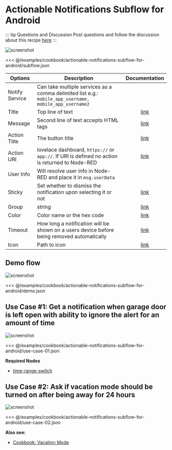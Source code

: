 # Actionable Notifications Subflow for Android

::: tip Questions and Discussion
Post questions and follow the discussion about this recipe [here](https://github.com/zachowj/node-red-contrib-home-assistant-websocket/discussions/311)
:::

![screenshot](./images/actionable-notifications-subflow-for-android_01.png)

<<< @/examples/cookbook/actionable-notifications-subflow-for-android/subflow.json

| Options        | Description                                                                                            |                                                             Documentation                                                             |
| -------------- | ------------------------------------------------------------------------------------------------------ | :-----------------------------------------------------------------------------------------------------------------------------------: |
| Notify Service | Can take multiple services as a comma delimited list e.g.: `mobile_app_username, mobile_app_username2` |                                                                                                                                       |
| Title          | Top line of text                                                                                       |                          [link](https://companion.home-assistant.io/docs/notifications/notifications-basic)                           |
| Message        | Second line of text accepts HTML tags                                                                  |        [link](https://companion.home-assistant.io/docs/notifications/notifications-basic#notification-message-html-formatting)        |
| Action Title   | The button title                                                                                       | [link](https://companion.home-assistant.io/docs/notifications/actionable-notifications#building-automations-for-notification-actions) |
| Action URI     | lovelace dashboard, `https://` or `app://`. If URI is defined no action is returned to Node-RED        | [link](https://companion.home-assistant.io/docs/notifications/actionable-notifications#building-automations-for-notification-actions) |
| User Info      | Will resolve user info in Node-RED and place it in `msg.userData`                                      |                                                                                                                                       |
| Sticky         | Set whether to dismiss the notification upon selecting it or not                                       |                [link](https://companion.home-assistant.io/docs/notifications/notifications-basic#sticky-notification)                 |
| Group          | string                                                                                                 |          [link](https://companion.home-assistant.io/docs/notifications/notifications-basic#thread-id-grouping-notifications)          |
| Color          | Color name or the hex code                                                                             |                 [link](https://companion.home-assistant.io/docs/notifications/notifications-basic#notification-color)                 |
| Timeout        | How long a notification will be shown on a users device before being removed automatically             |                [link](https://companion.home-assistant.io/docs/notifications/notifications-basic#notification-timeout)                |
| Icon           | Path to icon                                                                                           |                 [link](https://companion.home-assistant.io/docs/notifications/notifications-basic#notification-icon)                  |

## Demo flow

![screenshot](./images/actionable-notifications-subflow-for-android_02.png)

<<< @/examples/cookbook/actionable-notifications-subflow-for-android/demo.json

## Use Case #1: Get a notification when garage door is left open with ability to ignore the alert for an amount of time

![screenshot](./images/actionable-notifications-subflow-for-android_03.png)

<<< @/examples/cookbook/actionable-notifications-subflow-for-android/use-case-01.json

**Required Nodes**

- [time-range-switch](https://flows.nodered.org/node/node-red-contrib-time-range-switch)

## Use Case #2: Ask if vacation mode should be turned on after being away for 24 hours

![screenshot](./images/actionable-notifications-subflow-for-android_04.png)

<<< @/examples/cookbook/actionable-notifications-subflow-for-android/use-case-02.json

**Also see:**

- [Cookbook: Vacation Mode](./vacation-mode.md)
